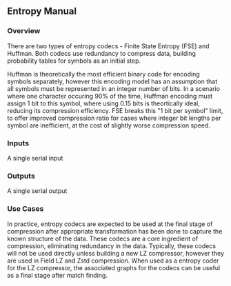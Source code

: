 ## Entropy Manual
### Overview
There are two types of entropy codecs - Finite State Entropy (FSE) and Huffman. Both codecs use redundancy to compress data, building probability tables for symbols as an initial step.

Huffman is theoretically the most efficient binary code for encoding symbols separately, however this encoding model has an assumption that all symbols must be represented in an integer number of bits. In a scenario where one character occuring 90% of the time, Huffman encoding must assign 1 bit to this symbol, where using 0.15 bits is theortically ideal, reducing its compression efficiency. FSE breaks this "1 bit per symbol" limit, to offer improved compression ratio for cases where integer bit lengths per symbol are inefficient, at the cost of slightly worse compression speed.
### Inputs
A single serial input

### Outputs
A single serial output

### Use Cases
In practice, entropy codecs are expected to be used at the final stage of compression after appropriate transformation has been done to capture the known structure of the data. These codecs are a core ingredient of compression, eliminating redundancy in the data. Typically, these codecs will not be used directly unless building a new LZ compressor, however they are used in Field LZ and Zstd compression. When used as a entropy coder for the LZ compressor, the associated graphs for the codecs can be useful as a final stage after match finding.

